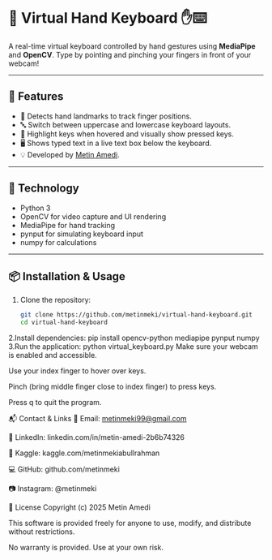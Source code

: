 # 🎹 Virtual Hand Keyboard ✋⌨️

A real-time virtual keyboard controlled by hand gestures using **MediaPipe** and **OpenCV**. Type by pointing and pinching your fingers in front of your webcam!

---

## 🚀 Features

- 🤚 Detects hand landmarks to track finger positions.  
- 🔤 Switch between uppercase and lowercase keyboard layouts.  
- 🎯 Highlight keys when hovered and visually show pressed keys.  
- 🖥️ Shows typed text in a live text box below the keyboard.  
- 💡 Developed by [Metin Amedi](https://github.com/metinmeki).

---

## 🧪 Technology

- Python 3  
- OpenCV for video capture and UI rendering  
- MediaPipe for hand tracking  
- pynput for simulating keyboard input  
- numpy for calculations

---

## 📦 Installation & Usage

1. Clone the repository:

   ```bash
   git clone https://github.com/metinmeki/virtual-hand-keyboard.git
   cd virtual-hand-keyboard
2.Install dependencies:
pip install opencv-python mediapipe pynput numpy
3.Run the application:
python virtual_keyboard.py
Make sure your webcam is enabled and accessible.

Use your index finger to hover over keys.

Pinch (bring middle finger close to index finger) to press keys.

Press q to quit the program.

📬 Contact & Links
📧 Email: metinmeki99@gmail.com

🔗 LinkedIn: linkedin.com/in/metin-amedi-2b6b74326

🧠 Kaggle: kaggle.com/metinmekiabullrahman

💻 GitHub: github.com/metinmeki

📷 Instagram: @metinmeki

📄 License
Copyright (c) 2025 Metin Amedi

This software is provided freely for anyone to use, modify, and distribute without restrictions.

No warranty is provided. Use at your own risk.


